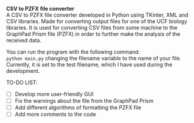 **CSV to PZFX file converter**  
A CSV to PZFX file converter developed in Python using TKinter, XML and  CSV libraries. Made for converting output files for one of the UCF biology libraries. It is used for converting CSV files from some machine to the GraphPad Prism file (PZFX) in order to further make the analysis of the received data. 

You can run the program with the following command:  
`python main.py` changing the filename variable to the name of your file. Currently, it is set to the test filename, which I have used during the development.

TO-DO LIST:
- [ ] Develop more user-friendly GUI
- [ ] Fix the warnings about the file from the GraphPad Prism
- [ ] Add different algorithms of formatting the PZFX file
- [ ] Add more comments to the code